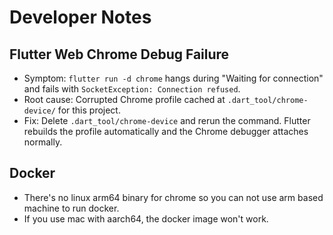 # Developer Notes

## Flutter Web Chrome Debug Failure
- Symptom: `flutter run -d chrome` hangs during "Waiting for connection" and fails with `SocketException: Connection refused`.
- Root cause: Corrupted Chrome profile cached at `.dart_tool/chrome-device/` for this project.
- Fix: Delete `.dart_tool/chrome-device` and rerun the command. Flutter rebuilds the profile automatically and the Chrome debugger attaches normally.

## Docker
- There's no linux arm64 binary for chrome so you can not use arm based machine to run docker.
- If you use mac with aarch64, the docker image won't work.
